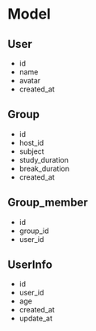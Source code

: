 # Model

## User

- id
- name
- avatar
- created_at

## Group

- id
- host_id
- subject
- study_duration
- break_duration
- created_at

## Group_member

- id
- group_id
- user_id


## UserInfo

- id
- user_id
- age
- created_at
- update_at